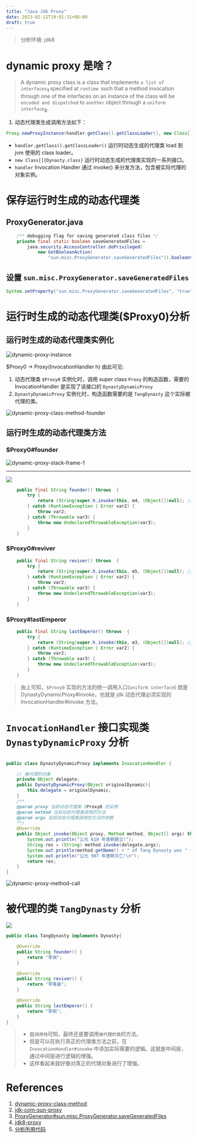 ```yaml
---
title: "Java Jdk Proxy"
date: 2023-02-12T19:02:31+08:00
draft: true
---
```

> 分析环境: jdk8

# dynamic proxy 是啥？

> A dynamic proxy class is a class that implements `a list of interfaces`<sub>**1**</sub> specified at `runtime `such that a method invocation through one of the interfaces on an instance of the class will be `encoded and dispatched` to `another` object through a `uniform interface`<sub>**2**</sub>. 

1. 动态代理类生成调用方法如下：
```java
Proxy.newProxyInstance(handler.getClass().getClassLoader(), new Class[]{Dynasty.class},handler);
```
  - `handler.getClass().getClassLoader()` 运行时动态生成的代理类 load 到 jvm 使用的 class loader。
  - `new Class[]{Dynasty.class}` 运行时动态生成的代理类实现的一系列接口。
  - `handler` Invocation Handler 通过 invoke() 来分发方法，包含被实际代理的对象实例。

# 保存运行时生成的动态代理类

## ProxyGenerator.java

```java
    /** debugging flag for saving generated class files */
    private final static boolean saveGeneratedFiles =
        java.security.AccessController.doPrivileged(
            new GetBooleanAction(
                "sun.misc.ProxyGenerator.saveGeneratedFiles")).booleanValue();
```
## 设置 `sun.misc.ProxyGenerator.saveGeneratedFiles`

```java
System.setProperty("sun.misc.ProxyGenerator.saveGeneratedFiles", "true");
```

# 运行时生成的动态代理类($Proxy0)分析

## 运行时生成的动态代理类实例化

![dynamic-proxy-instance](https://raw.githubusercontent.com/stardustman/pictures/main/img/dynamic-proxy-instance.jpg)

$Proxy0 -> Proxy(InvocationHandler h) 由此可见:
1. 动态代理类 `$Proxy0` 实例化时，调用 super class `Proxy` 的构造函数，需要的 InvocationHandler 是实现了该接口的 `DynastyDynamicProxy`
2. `DynastyDynamicProxy` 实例化时，构造函数需要的是 `TangDynasty` 这个实际被代理的类。

![dynamic-proxy-class-method-founder](https://raw.githubusercontent.com/stardustman/pictures/main/img/dynamic-proxy-class-method-founder.jpg)

## 运行时生成的动态代理类方法

###  $Proxy0#founder

![dynamic-proxy-stack-frame-1](https://raw.githubusercontent.com/stardustman/pictures/main/img/dynamic-proxy-stack-frame-1.jpg)

---

![](https://raw.githubusercontent.com/stardustman/pictures/main/img/dynamic-proxy-stack-frame-2.jpg)


```java
    public final String founder() throws  {
        try {
            return (String)super.h.invoke(this, m4, (Object[])null); // super.h.invoke 指的就是 DynastyDynamicProxy.invoke
        } catch (RuntimeException | Error var2) {
            throw var2;
        } catch (Throwable var3) {
            throw new UndeclaredThrowableException(var3);
        }
    }
```

### $Proxy0#reviver

```java
    public final String reviver() throws  {
        try {
            return (String)super.h.invoke(this, m5, (Object[])null); // super.h.invoke 指的就是 DynastyDynamicProxy.invoke
        } catch (RuntimeException | Error var2) {
            throw var2;
        } catch (Throwable var3) {
            throw new UndeclaredThrowableException(var3);
        }
    }
```

### $Proxy#lastEmperor

```java
    public final String lastEmperor() throws  {
        try {
            return (String)super.h.invoke(this, m3, (Object[])null); // super.h.invoke 指的就是 DynastyDynamicProxy.invoke
        } catch (RuntimeException | Error var2) {
            throw var2;
        } catch (Throwable var3) {
            throw new UndeclaredThrowableException(var3);
        }
    }
```

> 由上可知，`$Proxy0` 实现的方法的统一调用入口(`uniform interface`) 就是 DynastyDynamicProxy#invoke，也就是 jdk 动态代理必须实现的 InvocationHandler#invoke 方法。

# `InvocationHandler` 接口实现类 `DynastyDynamicProxy` 分析

```java

public class DynastyDynamicProxy implements InvocationHandler {

    // 被代理的对象
    private Object delegate;
    public DynastyDynamicProxy(Object originalDynamic){
        this.delegate = originalDynamic;
    }
    /**
    @param proxy 当前动态代理类 $Proxy0 的实例
    @param method 当前动态代理类调用的方法
    @param args 当前动态代理类调用的方法的参数
    **/
    @Override
    public Object invoke(Object proxy, Method method, Object[] args) throws Throwable {
        System.out.println("公元 618 年唐朝建立!");
        String res = (String) method.invoke(delegate,args);
        System.out.println(method.getName() + " of Tang Dynasty was " + res + "!");
        System.out.println("公元 907 年唐朝灭亡!\n");
        return res;
    }
}
```

![dynamic-proxy-method-call](https://raw.githubusercontent.com/stardustman/pictures/main/img/dynamic-proxy-stack-frame-3.jpg)

# 被代理的类 `TangDynasty` 分析

![](https://raw.githubusercontent.com/stardustman/pictures/main/img/dynamic-proxy-stack-frame-4.jpg)

```java
public class TangDynasty implements Dynasty{

    @Override
    public String founder() {
        return "李渊";
    }

    @Override
    public String reviver() {
        return "李隆基";
    }

    @Override
    public String lastEmperor() {
        return "李柷";
    }
}
```

> - 由`调用栈`可知，最终还是要调用`被代理的类`的方法。
> - 但是可以在执行真正的代理类方法之前，在 `InvocationHandler#invoke` 中添加实际需要的逻辑。这就是中间层，通过中间层进行逻辑的增强。
> - 这样看起来就好像对真正的代理对象进行了增强。

# References

1. [dynamic-proxy-class-method](https://github.com/JetBrains/jdk8u_jdk/blob/master/src/share/classes/sun/misc/ProxyGenerator.java#L441-L443)
2. [jdk-com-sun-proxy](https://www.baeldung.com/jdk-com-sun-proxy)
3. [ProxyGenerator#sun.misc.ProxyGenerator.saveGeneratedFiles](https://github.com/JetBrains/jdk8u_jdk/blob/master/src/share/classes/sun/misc/ProxyGenerator.java#L313-L317)
4. [jdk8-proxy](https://docs.oracle.com/javase/8/docs/technotes/guides/reflection/proxy.html)
5. [分析所用代码](https://github.com/stardustman/java-inspect)

